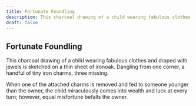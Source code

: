 ```yaml
---
title: Fortunate Foundling
description: This charcoal drawing of a child wearing fabulous clothes and draped with jewels is sketched on a thin sheet of ironoak. Dangling from one corner, a handful of tiny iron charms, three missing....
draft: false
---
```


## Fortunate Foundling

This charcoal drawing of a child wearing fabulous clothes and draped with jewels is sketched on a thin sheet of ironoak. Dangling from one corner, a handful of tiny iron charms, three missing.

When one of the attached charms is removed and fed to someone younger than the owner, the child miraculously comes into wealth and luck at every turn; however, equal misfortune befalls the owner.
